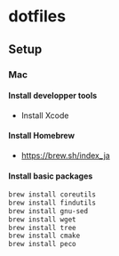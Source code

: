 # dotfiles

## Setup

### Mac

#### Install developper tools

- Install Xcode

#### Install Homebrew

- https://brew.sh/index_ja

#### Install basic packages


```bash
brew install coreutils
brew install findutils
brew install gnu-sed
brew install wget
brew install tree
brew install cmake
brew install peco
```
